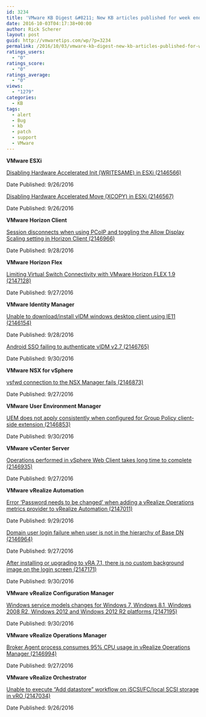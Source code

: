 ```yaml
---
id: 3234
title: 'VMware KB Digest &#8211; New KB articles published for week ending 09/29/16'
date: 2016-10-03T04:17:38+00:00
author: Rick Scherer
layout: post
guid: http://vmwaretips.com/wp/?p=3234
permalink: /2016/10/03/vmware-kb-digest-new-kb-articles-published-for-week-ending-092916/
ratings_users:
  - "0"
ratings_score:
  - "0"
ratings_average:
  - "0"
views:
  - "1279"
categories:
  - KB
tags:
  - alert
  - Bug
  - kb
  - patch
  - support
  - VMware
---
```

**VMware ESXi**
  
[Disabling Hardware Accelerated Init (WRITESAME) in ESXi (2146566)](http://bit.ly/2dkGAqs)
  
Date Published: 9/26/2016
  
[Disabling Hardware Accelerated Move (XCOPY) in ESXi (2146567)](http://bit.ly/2dDGMwl)
  
Date Published: 9/26/2016

**VMware Horizon Client**
  
[Session disconnects when using PCoIP and toggling the Allow Display Scaling setting in Horizon Client (2146966)](http://bit.ly/2dkFCdL)
  
Date Published: 9/28/2016

<!--more-->

**VMware Horizon Flex**
  
[Limiting Virtual Switch Connectivity with VMware Horizon FLEX 1.9 (2147128)](http://bit.ly/2dDKeqq)
  
Date Published: 9/27/2016

**VMware Identity Manager**
  
[Unable to download/install vIDM windows desktop client using IE11 (2146154)](http://bit.ly/2dkFwD3)
  
Date Published: 9/28/2016
  
[Android SSO failing to authenticate vIDM v2.7 (2146765)](http://bit.ly/2dDHl95)
  
Date Published: 9/30/2016

**VMware NSX for vSphere**
  
[vsfwd connection to the NSX Manager fails (2146873)](http://bit.ly/2dkGJKl)
  
Date Published: 9/27/2016

**VMware User Environment Manager**
  
[UEM does not apply consistently when configured for Group Policy client-side extension (2146853)](http://bit.ly/2dDHnxN)
  
Date Published: 9/30/2016

**VMware vCenter Server**
  
[Operations performed in vSphere Web Client takes long time to complete (2146935)](http://bit.ly/2dkGpLN)
  
Date Published: 9/27/2016

**VMware vRealize Automation**
  
[Error ‘Password needs to be changed’ when adding a vRealize Operations metrics provider to vRealize Automation (2147011)](http://bit.ly/2dDIcXr)
  
Date Published: 9/29/2016
  
[Domain user login failure when user is not in the hierarchy of Base DN (2146964)](http://bit.ly/2dkFdIl)
  
Date Published: 9/27/2016
  
[After installing or upgrading to vRA 7.1, there is no custom background image on the login screen (2147171)](http://bit.ly/2dDHnhB)
  
Date Published: 9/30/2016

**VMware vRealize Configuration Manager**
  
[Windows service models changes for Windows 7, Windows 8.1, Windows 2008 R2, Windows 2012 and Windows 2012 R2 platforms (2147195)](http://bit.ly/2dkFv1X)
  
Date Published: 9/30/2016

**VMware vRealize Operations Manager**
  
[Broker Agent process consumes 95% CPU usage in vRealize Operations Manager (2146994)](http://bit.ly/2dDHkSN)
  
Date Published: 9/27/2016

**VMware vRealize Orchestrator**
  
[Unable to execute “Add datastore” workflow on iSCSI/FC/local SCSI storage in vRO (2147034)](http://bit.ly/2dkFUkE)
  
Date Published: 9/26/2016